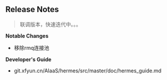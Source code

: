 ## Release Notes ##

> 联调版本，快速迭代中。。。

**Notable Changes**

- 移除rmq连接池

**Developer's Guide**

- git.xfyun.cn/AIaaS/hermes/src/master/doc/hermes_guide.md
